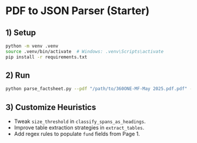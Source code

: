 # PDF to JSON Parser (Starter)

## 1) Setup
```bash
python -m venv .venv
source .venv/bin/activate  # Windows: .venv\Scripts\activate
pip install -r requirements.txt
```

## 2) Run
```bash
python parse_factsheet.py --pdf "/path/to/360ONE-MF-May 2025.pdf.pdf" --out out.json
```

## 3) Customize Heuristics
- Tweak `size_threshold` in `classify_spans_as_headings`.
- Improve table extraction strategies in `extract_tables`.
- Add regex rules to populate `fund` fields from Page 1.